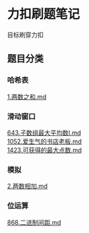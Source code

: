 # 力扣刷题笔记

目标刷穿力扣

## 题目分类
<!-- categoryStart -->
### 哈希表  
[1.两数之和.md](post/1.两数之和.md)  
### 滑动窗口  
[643.子数组最大平均数I.md](post/643.子数组最大平均数I.md)  
[1052.爱生气的书店老板.md](post/1052.爱生气的书店老板.md)  
[1423.可获得的最大点数.md](post/1423.可获得的最大点数.md)  
### 模拟  
[2.两数相加.md](post/2.两数相加.md)  
### 位运算  
[868.二进制间距.md](post/868.二进制间距.md)  

<!-- categoryEnd -->
